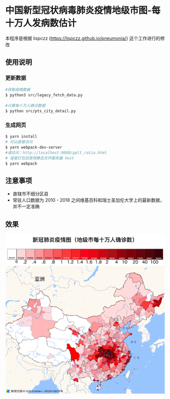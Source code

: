 # 中国新型冠状病毒肺炎疫情地级市图-每十万人发病数估计

本程序是根据 lispczz (https://lispczz.github.io/pneumonia/) 这个工作进行的修改

## 使用说明

### 更新数据
```bash
#获取疫情数据
$ python3 src/legacy_fetch_data.py

#计算每十万人确诊数据
$ python src/pts_city_detail.py
```

### 生成网页 
```bash
$ yarn install
# 可以直接访问
$ yarn webpack-dev-server
#请访问：http://localhost:9000/pplt_ratio.html
# 或者打包后使用静态文件服务器 host
$ yarn webpack
```


## 注意事项
* 直辖市不细分区县
* 常驻人口数据为 2010 - 2018 之间维基百科和瑞士圣加伦大学上的最新数据，并不一定准确

## 效果

![效果图](pplt_ratio_demo.png)


